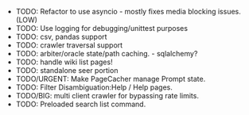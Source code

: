 - TODO: Refactor to use asyncio - mostly fixes media blocking issues. (LOW)
- TODO: Use logging for debugging/unittest purposes
- TODO: csv, pandas support
- TODO: crawler traversal support
- TODO: arbiter/oracle state/path caching. - sqlalchemy?
- TODO: handle wiki list pages!
- TODO: standalone seer portion
- TODO/URGENT: Make PageCacher manage Prompt state.
- TODO: Filter Disambiguation:Help / Help pages.
- TODO/BIG: multi client crawler for bypassing rate limits.
- TODO: Preloaded search list command.
